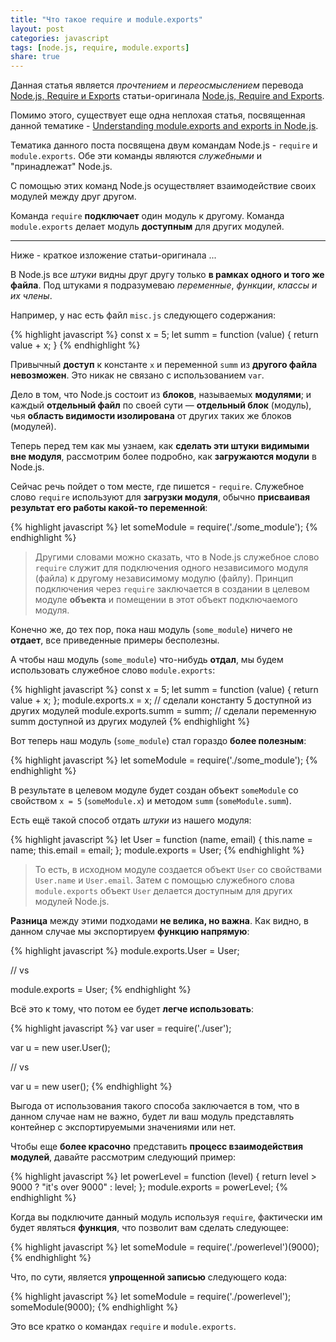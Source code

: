 ```yaml
---
title: "Что такое require и module.exports"
layout: post
categories: javascript
tags: [node.js, require, module.exports]
share: true
---
```


Данная статья является *прочтением* и *переосмыслением* перевода [Node.js, Require и Exports](http://habrahabr.ru/post/217901/) статьи-оригинала [Node.js, Require and Exports](http://openmymind.net/2012/2/3/Node-Require-and-Exports/).

Помимо этого, существует еще одна неплохая статья, посвященная данной тематике - [Understanding module.exports and exports in Node.js](http://www.sitepoint.com/understanding-module-exports-exports-node-js/).

Тематика данного поста посвящена двум командам Node.js - `require` и `module.exports`. Обе эти команды являются *служебными* и "принадлежат" Node.js.

С помощью этих команд Node.js осуществляет взаимодействие своих модулей между друг другом.

Команда `require` **подключает** один модуль к другому. Команда `module.exports` делает модуль **доступным** для других модулей.

***

Ниже - краткое изложение статьи-оригинала ...

В Node.js все *штуки* видны друг другу только **в рамках одного и того же файла**. Под штуками я подразумеваю *переменные*, *функции*, *классы и их члены*.

Например, у нас есть файл `misc.js` следующего содержания:

{% highlight javascript %}
const x = 5;
let summ = function (value) {
  return value + x;
}
{% endhighlight %}

Привычный **доступ** к константе `x` и переменной `summ` из **другого файла невозможен**. Это никак не связано с использованием `var`.

Дело в том, что Node.js состоит из **блоков**, называемых **модулями**; и каждый **отдельный файл** по своей сути — **отдельный блок** (модуль), чья **область видимости изолирована** от других таких же блоков (модулей).

Теперь перед тем как мы узнаем, как **сделать эти штуки видимыми вне модуля**, рассмотрим более подробно, как **загружаются модули** в Node.js.

Сейчас речь пойдет о том месте, где пишется - `require`. Служебное слово `require` используют для **загрузки модуля**, обычно **присваивая результат его работы какой-то переменной**:

{% highlight javascript %}
let someModule = require('./some_module');
{% endhighlight %}

> Другими словами можно сказать, что в Node.js служебное слово `require` служит для подключения одного независимого модуля (файла) к другому независимому модулю (файлу). Принцип подключения через `require` заключается в создании в целевом модуле **объекта** и помещении в этот объект подключаемого модуля.

Конечно же, до тех пор, пока наш модуль (`some_module`) ничего не **отдает**, все приведенные примеры бесполезны.

А чтобы наш модуль (`some_module`) что-нибудь **отдал**, мы будем использовать служебное слово `module.exports`:

{% highlight javascript %}
const x = 5;
let summ = function (value) {
  return value + x;
};
module.exports.x = x; // сделали константу 5 доступной из других модулей
module.exports.summ = summ; // сделали переменную summ доступной из других модулей
{% endhighlight %}

Вот теперь наш модуль (`some_module`) стал гораздо **более полезным**:

{% highlight javascript %}
let someModule = require('./some_module');
{% endhighlight %}

В результате в целевом модуле будет создан объект `someModule` со свойством `x = 5` (`someModule.x`) и методом `summ` (`someModule.summ`).

Есть ещё такой способ отдать *штуки* из нашего модуля:

{% highlight javascript %}
let User = function (name, email) {
  this.name = name;
  this.email = email;
};
module.exports = User;
{% endhighlight %}

> То есть, в исходном модуле создается объект `User` со свойствами `User.name` и `User.email`. Затем с помощью служебного слова `module.exports` объект `User` делается доступным для других модулей Node.js.

**Разница** между этими подходами **не велика, но важна**. Как видно, в данном случае мы экспортируем **функцию напрямую**:

{% highlight javascript %}
module.exports.User = User;

// vs

module.exports = User;
{% endhighlight %}

Всё это к тому, что потом ее будет **легче использовать**:

{% highlight javascript %}
var user = require('./user');

var u = new user.User();

// vs

var u = new user();
{% endhighlight %}

Выгода от использования такого способа заключается в том, что в данном случае нам не важно, будет ли ваш модуль представлять контейнер c экспортируемыми значениями или нет.

Чтобы еще **более красочно** представить **процесс взаимодействия модулей**, давайте рассмотрим следующий пример:

{% highlight javascript %}
let powerLevel = function (level) {
  return level > 9000 ? "it's over 9000" : level;
};
module.exports = powerLevel;
{% endhighlight %}

Когда вы подключите данный модуль используя `require`, фактически им будет являться **функция**, что позволит вам сделать следующее:

{% highlight javascript %}
let someModule = require('./powerlevel')(9000);
{% endhighlight %}

Что, по сути, является **упрощенной записью** следующего кода:

{% highlight javascript %}
let someModule = require('./powerlevel');
someModule(9000);
{% endhighlight %}

Это все кратко о командах `require` и `module.exports`.
